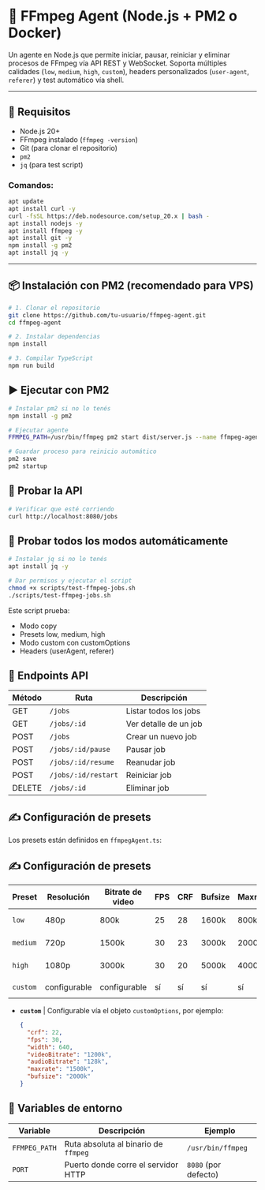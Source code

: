 # 🧪 FFmpeg Agent (Node.js + PM2 o Docker)

Un agente en Node.js que permite iniciar, pausar, reiniciar y eliminar procesos de FFmpeg vía API REST y WebSocket. Soporta múltiples calidades (`low`, `medium`, `high`, `custom`), headers personalizados (`user-agent`, `referer`) y test automático vía shell.

---

## 🚀 Requisitos

- Node.js 20+
- FFmpeg instalado (`ffmpeg -version`)
- Git (para clonar el repositorio)
- `pm2` 
- `jq` (para test script)

### Comandos:
```bash
apt update
apt install curl -y
curl -fsSL https://deb.nodesource.com/setup_20.x | bash -
apt install nodejs -y
apt install ffmpeg -y
apt install git -y
npm install -g pm2
apt install jq -y
```

---

## 📦 Instalación con PM2 (recomendado para VPS)

```bash
# 1. Clonar el repositorio
git clone https://github.com/tu-usuario/ffmpeg-agent.git
cd ffmpeg-agent

# 2. Instalar dependencias
npm install

# 3. Compilar TypeScript
npm run build
```

## ▶️ Ejecutar con PM2
```bash
# Instalar pm2 si no lo tenés
npm install -g pm2

# Ejecutar agente
FFMPEG_PATH=/usr/bin/ffmpeg pm2 start dist/server.js --name ffmpeg-agent

# Guardar proceso para reinicio automático
pm2 save
pm2 startup
```

## 🧪 Probar la API

```bash
# Verificar que esté corriendo
curl http://localhost:8080/jobs
```

## 🔁 Probar todos los modos automáticamente

```bash
# Instalar jq si no lo tenés
apt install jq -y

# Dar permisos y ejecutar el script
chmod +x scripts/test-ffmpeg-jobs.sh
./scripts/test-ffmpeg-jobs.sh
```

Este script prueba:
* Modo copy
* Presets low, medium, high
* Modo custom con customOptions
* Headers (userAgent, referer)


## 📡 Endpoints API

| Método | Ruta                | Descripción           |
| ------ | ------------------- | --------------------- |
| GET    | `/jobs`             | Listar todos los jobs |
| GET    | `/jobs/:id`         | Ver detalle de un job |
| POST   | `/jobs`             | Crear un nuevo job    |
| POST   | `/jobs/:id/pause`   | Pausar job            |
| POST   | `/jobs/:id/resume`  | Reanudar job          |
| POST   | `/jobs/:id/restart` | Reiniciar job         |
| DELETE | `/jobs/:id`         | Eliminar job          |

## ✍️ Configuración de presets

Los presets están definidos en `ffmpegAgent.ts`:

## ✍️ Configuración de presets

| Preset   | Resolución | Bitrate de video | FPS  | CRF | Bufsize | Maxrate | Audio Bitrate | Observaciones                  |
|----------|------------|------------------|------|-----|---------|---------|----------------|-------------------------------|
| `low`    | 480p       | 800k             | 25   | 28  | 1600k   | 800k    | 96k            | Escala y codifica             |
| `medium` | 720p       | 1500k            | 30   | 23  | 3000k   | 2000k   | 128k           | Para calidad media            |
| `high`   | 1080p      | 3000k            | 30   | 20  | 5000k   | 4000k   | 192k           | Para calidad alta             |
| `custom` | configurable | configurable   | sí   | sí  | sí      | sí      | sí             | Definido por `customOptions`  |


- **`custom`**  | Configurable vía el objeto `customOptions`, por ejemplo:

  ```json
  {
    "crf": 22,
    "fps": 30,
    "width": 640,
    "videoBitrate": "1200k",
    "audioBitrate": "128k",
    "maxrate": "1500k",
    "bufsize": "2000k"
  }
   ```

## 🔐 Variables de entorno

| Variable      | Descripción                          | Ejemplo              |
| ------------- | ------------------------------------ | -------------------- |
| `FFMPEG_PATH` | Ruta absoluta al binario de `ffmpeg` | `/usr/bin/ffmpeg`    |
| `PORT`        | Puerto donde corre el servidor HTTP  | `8080` (por defecto) |
